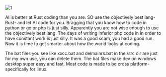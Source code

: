 ![1](https://github.com/user-attachments/assets/a82869d6-2fab-483f-b6aa-31b9c37c1ced)


AI is better at Rust coding than you are. SO use the objectively best lang- Rust- and let AI code for you. Bragging that you know how to code in python or go or php is just silly. Apparently you are not wise enough to use the objectively
best lang. The days of writing inferior php code in in order to have constant work is just silly. It was a good scam, you had a good run. Now it is time to get smarter about how the world looks at coding. 

The bat files you see like xxcc.bat and delmainrs.bat in the /src dir are just for my own use, you can delete them. The bat files make dev on windows desktop super easy and fast. Most code is made to be cross platform- specifically for linux. 
